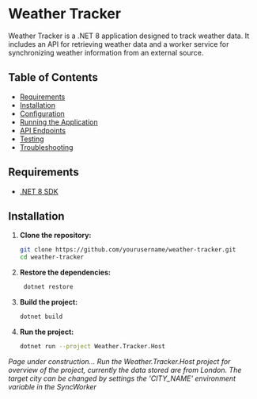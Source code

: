 # Weather Tracker

Weather Tracker is a .NET 8 application designed to track weather data. It includes an API for retrieving weather data
and a worker service for synchronizing weather information from an external source.

## Table of Contents

- [Requirements](#requirements)
- [Installation](#installation)
- [Configuration](#configuration)
- [Running the Application](#running-the-application)
- [API Endpoints](#api-endpoints)
- [Testing](#testing)
- [Troubleshooting](#troubleshooting)

## Requirements

- [.NET 8 SDK](https://dotnet.microsoft.com/download/dotnet/8.0)

## Installation

1. **Clone the repository:**

   ```sh
   git clone https://github.com/yourusername/weather-tracker.git
   cd weather-tracker
   ```

2. **Restore the dependencies:**

   ```sh
    dotnet restore
    ```

3. **Build the project:**

   ```sh
   dotnet build
   ```
   
4. **Run the project:**

   ```sh
   dotnet run --project Weather.Tracker.Host
   ```

*Page under construction... Run the Weather.Tracker.Host project for overview of the project, currently the data stored
are from London. The target city can be changed by settings the 'CITY_NAME' environment variable in the SyncWorker*
